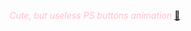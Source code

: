 <i style="color: pink;">Cute, but useless PS buttons animation</i>
<a href="https://honeylemonicetea.github.io/webs_/psbuttons/">&#127752;</a>

